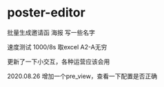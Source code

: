 # poster-editor

批量生成邀请函
海报
写一些名字

速度测试 1000/8s
取excel A2-A无穷

更新了一下小交互，各种运营应该会用

2020.08.26 增加一个pre_view，查看一下配置是否正确